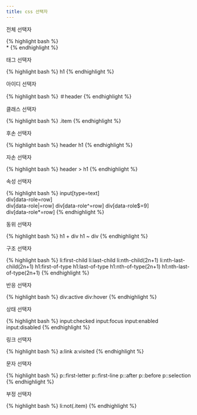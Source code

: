 ```yaml
---
title: css 선택자
---
```


<div class="code-title">전체 선택자</div> 

{% highlight bash %}	
 * 
{% endhighlight %}

<div class="code-title">태그 선택자</div> 

{% highlight bash %}
 h1
{% endhighlight %}

<div class="code-title">아이디 선택자</div>

{% highlight bash %}
＃header
{% endhighlight %}

<div class="code-title">클래스 선택자</div>

{% highlight bash %}
.item
{% endhighlight %}

<div class="code-title">후손 선택자</div>

{% highlight bash %}
 header h1
{% endhighlight %}

<div class="code-title">자손 선택자</div> 

{% highlight bash %}
 header > h1
{% endhighlight %}

<div class="code-title">속성 선택자</div> 

{% highlight bash %}
 input[type=text]   
 div[data-role=row]  
 div[data-role|=row] 
 div[data-role^=row] 
 div[data-role$=9]   
 div[data-role*=row] 
{% endhighlight %}

<div class="code-title">동위 선택자</div> 

{% highlight bash %}
 h1 + div
 h1 ~ div
{% endhighlight %}

<div class="code-title">구조 선택자</div>

{% highlight bash %}
 li:first-child
 li:last-child
 li:nth-child(2n+1)
 li:nth-last-child(2n+1)
 h1:first-of-type
 h1:last-of-type
 h1:nth-of-type(2n+1)
 h1:nth-last-of-type(2n+1)
{% endhighlight %}

<div class="code-title">반응 선택자</div>

{% highlight bash %}
 div:active
 div:hover
{% endhighlight %}

<div class="code-title">상태 선택자</div>

{% highlight bash %}
input:checked
input:focus
input:enabled
input:disabled
{% endhighlight %}

<div class="code-title">링크 선택자</div>

{% highlight bash %}
 a:link
 a:visited
{% endhighlight %}

<div class="code-title">문자 선택자</div>

{% highlight bash %}
 p::first-letter
 p::first-line
 p::after
 p::before
 p::selection
{% endhighlight %}

<div class="code-title">부정 선택자</div>

{% highlight bash %}
 li:not(.item)
{% endhighlight %}